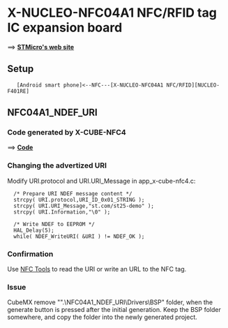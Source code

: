 # X-NUCLEO-NFC04A1 NFC/RFID tag IC expansion board

==> **[STMicro's web site](https://www.st.com/en/ecosystems/x-nucleo-nfc04a1.html)**

## Setup

```
   [Android smart phone]<--NFC---[X-NUCLEO-NFC04A1 NFC/RFID][NUCLEO-F401RE]
```

## NFC04A1_NDEF_URI

### Code generated by X-CUBE-NFC4

==> **[Code](./NFC04A1_NDEF_URI)**

### Changing the advertized URI

Modify URI.protocol and URI.URI_Message in app_x-cube-nfc4.c:

```
  /* Prepare URI NDEF message content */
  strcpy( URI.protocol,URI_ID_0x01_STRING );
  strcpy( URI.URI_Message,"st.com/st25-demo" );
  strcpy( URI.Information,"\0" );
  
  /* Write NDEF to EEPROM */
  HAL_Delay(5);
  while( NDEF_WriteURI( &URI ) != NDEF_OK );
```

### Confirmation

Use [NFC Tools](https://play.google.com/store/apps/details?id=com.wakdev.wdnfc) to read the URI or write an URL to the NFC tag.

### Issue

CubeMX remove "".\NFC04A1_NDEF_URI\Drivers\BSP" folder, when the generate button is pressed after the initial generation. Keep the BSP folder somewhere, and copy the folder into the newly generated project.
